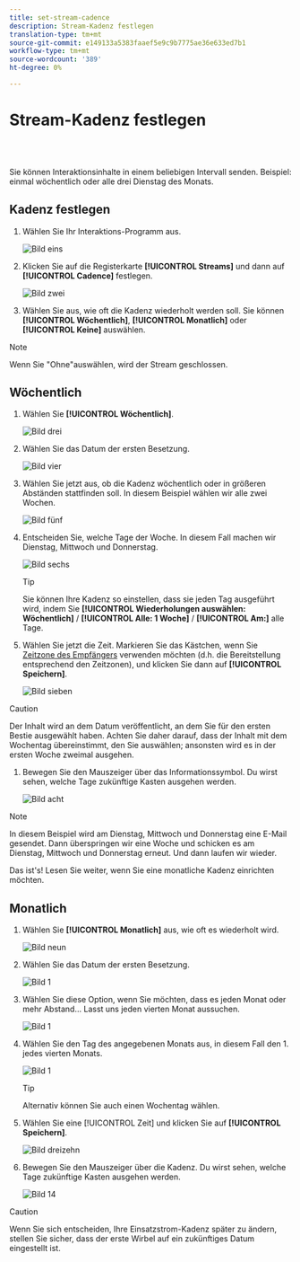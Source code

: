 ```yaml
---
title: set-stream-cadence
description: Stream-Kadenz festlegen
translation-type: tm+mt
source-git-commit: e149133a5383faaef5e9c9b7775ae36e633ed7b1
workflow-type: tm+mt
source-wordcount: '389'
ht-degree: 0%

---
```



# Stream-Kadenz festlegen

<br> 

Sie können Interaktionsinhalte in einem beliebigen Intervall senden. Beispiel: einmal wöchentlich oder alle drei Dienstag des Monats.

## Kadenz festlegen

1. Wählen Sie Ihr Interaktions-Programm aus.

   ![Bild eins](/help/sky/assets/engagement-programs/set-stream-cadence/set-stream-cadence-1.png)

1. Klicken Sie auf die Registerkarte **[!UICONTROL Streams]** und dann auf **[!UICONTROL Cadence]** festlegen.

   ![Bild zwei](/help/sky/assets/engagement-programs/set-stream-cadence/set-stream-cadence-2.png)

1. Wählen Sie aus, wie oft die Kadenz wiederholt werden soll. Sie können **[!UICONTROL Wöchentlich]**, **[!UICONTROL Monatlich]** oder **[!UICONTROL Keine]** auswählen.

>[!NOTE]
>
>Wenn Sie &quot;Ohne&quot;auswählen, wird der Stream geschlossen.

## Wöchentlich

1. Wählen Sie **[!UICONTROL Wöchentlich]**.

   ![Bild drei](/help/sky/assets/engagement-programs/set-stream-cadence/set-stream-cadence-3.png)

1. Wählen Sie das Datum der ersten Besetzung.

   ![Bild vier](/help/sky/assets/engagement-programs/set-stream-cadence/set-stream-cadence-4.png)

1. Wählen Sie jetzt aus, ob die Kadenz wöchentlich oder in größeren Abständen stattfinden soll. In diesem Beispiel wählen wir alle zwei Wochen.

   ![Bild fünf](/help/sky/assets/engagement-programs/set-stream-cadence/set-stream-cadence-5.png)

1. Entscheiden Sie, welche Tage der Woche. In diesem Fall machen wir Dienstag, Mittwoch und Donnerstag.

   ![Bild sechs](/help/sky/assets/engagement-programs/set-stream-cadence/set-stream-cadence-6.png)

   >[!TIP]
   >
   >Sie können Ihre Kadenz so einstellen, dass sie jeden Tag ausgeführt wird, indem Sie **[!UICONTROL Wiederholungen auswählen: Wöchentlich]** / **[!UICONTROL Alle: 1 Woche]** / **[!UICONTROL Am:]** alle Tage.

1. Wählen Sie jetzt die Zeit. Markieren Sie das Kästchen, wenn Sie [Zeitzone des Empfängers](https://docs.marketo.com/display/DOCS/Schedule+Engagement+Programs+with+Recipient+Time+Zone) verwenden möchten (d.h. die Bereitstellung entsprechend den Zeitzonen), und klicken Sie dann auf **[!UICONTROL Speichern]**.

   ![Bild sieben](/help/sky/assets/engagement-programs/set-stream-cadence/set-stream-cadence-7.png)

>[!CAUTION]
>
>Der Inhalt wird an dem Datum veröffentlicht, an dem Sie für den ersten Bestie ausgewählt haben. Achten Sie daher darauf, dass der Inhalt mit dem Wochentag übereinstimmt, den Sie auswählen; ansonsten wird es in der ersten Woche zweimal ausgehen.

1. Bewegen Sie den Mauszeiger über das Informationssymbol. Du wirst sehen, welche Tage zukünftige Kasten ausgehen werden.

   ![Bild acht](/help/sky/assets/engagement-programs/set-stream-cadence/set-stream-cadence-8.png)

>[!NOTE]
>
>In diesem Beispiel wird am Dienstag, Mittwoch und Donnerstag eine E-Mail gesendet. Dann überspringen wir eine Woche und schicken es am Dienstag, Mittwoch und Donnerstag erneut. Und dann laufen wir wieder.

Das ist&#39;s! Lesen Sie weiter, wenn Sie eine monatliche Kadenz einrichten möchten.

## Monatlich

1. Wählen Sie **[!UICONTROL Monatlich]** aus, wie oft es wiederholt wird.

   ![Bild neun](/help/sky/assets/engagement-programs/set-stream-cadence/set-stream-cadence-9.png)

1. Wählen Sie das Datum der ersten Besetzung.

   ![Bild 1](/help/sky/assets/engagement-programs/set-stream-cadence/set-stream-cadence-10.png)

1. Wählen Sie diese Option, wenn Sie möchten, dass es jeden Monat oder mehr Abstand... Lasst uns jeden vierten Monat aussuchen.

   ![Bild 1](/help/sky/assets/engagement-programs/set-stream-cadence/set-stream-cadence-11.png)

1. Wählen Sie den Tag des angegebenen Monats aus, in diesem Fall den 1. jedes vierten Monats.

   ![Bild 1](/help/sky/assets/engagement-programs/set-stream-cadence/set-stream-cadence-12.png)

   >[!TIP]
   >
   >Alternativ können Sie auch einen Wochentag wählen.

1. Wählen Sie eine [!UICONTROL Zeit] und klicken Sie auf **[!UICONTROL Speichern]**.

   ![Bild dreizehn](/help/sky/assets/engagement-programs/set-stream-cadence/set-stream-cadence-13.png)

1. Bewegen Sie den Mauszeiger über die Kadenz. Du wirst sehen, welche Tage zukünftige Kasten ausgehen werden.

   ![Bild 14](/help/sky/assets/engagement-programs/set-stream-cadence/set-stream-cadence-14.png)

>[!CAUTION]
>
>Wenn Sie sich entscheiden, Ihre Einsatzstrom-Kadenz später zu ändern, stellen Sie sicher, dass der erste Wirbel auf ein zukünftiges Datum eingestellt ist.
